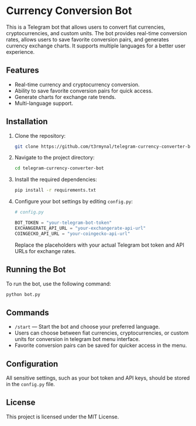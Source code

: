 # Currency Conversion Bot

This is a Telegram bot that allows users to convert fiat currencies, cryptocurrencies, and custom units. The bot provides real-time conversion rates, allows users to save favorite conversion pairs, and generates currency exchange charts. It supports multiple languages for a better user experience.

## Features

- Real-time currency and cryptocurrency conversion.
- Ability to save favorite conversion pairs for quick access.
- Generate charts for exchange rate trends.
- Multi-language support.

## Installation

1. Clone the repository:

   ```bash
   git clone https://github.com/t3rmynal/telegram-currency-converter-bot.git
   ```

2. Navigate to the project directory:

   ```bash
   cd telegram-currency-converter-bot
   ```

3. Install the required dependencies:

   ```bash
   pip install -r requirements.txt
   ```

4. Configure your bot settings by editing `config.py`:

   ```python
   # config.py

   BOT_TOKEN = "your-telegram-bot-token"
   EXCHANGERATE_API_URL = "your-exchangerate-api-url"
   COINGECKO_API_URL = "your-coingecko-api-url"
   ```

   Replace the placeholders with your actual Telegram bot token and API URLs for exchange rates.

## Running the Bot

To run the bot, use the following command:

```bash
python bot.py
```

## Commands

* `/start` — Start the bot and choose your preferred language.
* Users can choose between fiat currencies, cryptocurrencies, or custom units for conversion in telegram bot menu interface.
* Favorite conversion pairs can be saved for quicker access in the menu.

## Configuration

All sensitive settings, such as your bot token and API keys, should be stored in the `config.py` file.

## License

This project is licensed under the MIT License.
